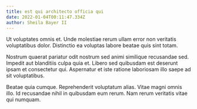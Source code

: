 ```yaml
---
title: est qui architecto officia qui
date: 2022-01-04T00:11:47.334Z
author: Sheila Bayer II
---
```


Ut voluptates omnis et. Unde molestiae rerum ullam error non veritatis voluptatibus dolor. Distinctio ea voluptas labore beatae quis sint totam.

Nostrum quaerat pariatur odit nostrum sed animi similique recusandae sed. Impedit aut blanditiis culpa quia et. Libero sed quibusdam est deserunt ipsam et consectetur qui. Aspernatur et iste ratione laboriosam illo saepe ad sit voluptatibus.

Beatae quia cumque. Reprehenderit voluptatum alias. Vitae magni omnis illo. Id recusandae nihil in quibusdam eum rerum. Nam rerum veritatis vitae qui numquam.
